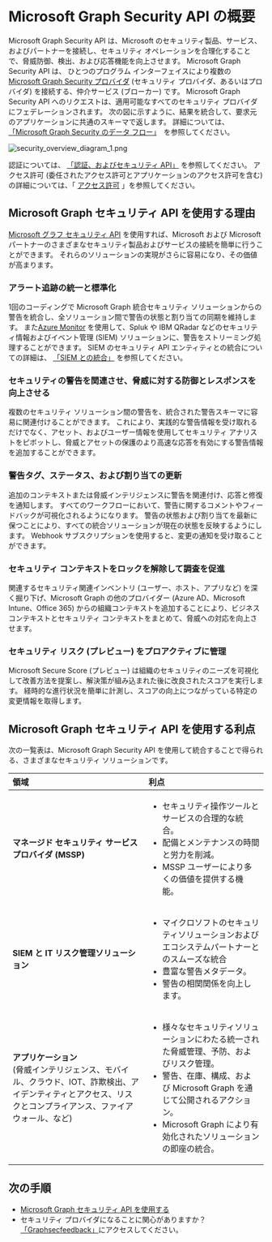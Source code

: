 # <a name="microsoft-graph-security-api-overview"></a>Microsoft Graph Security API の概要

Microsoft Graph Security API は、Microsoft のセキュリティ製品、サービス、およびパートナーを接続し、セキュリティ オペレーションを合理化することで、脅威防御、検出、および応答機能を向上させます。 Microsoft Graph Security API は、 ひとつのプログラム インターフェイスにより複数の [Microsoft Graph Security プロバイダ](../api-reference/v1.0/resources/securityvendorinformation.md)  (セキュリティ プロバイダ、あるいはプロバイダ) を接続する、仲介サービス (ブローカー) です。 Microsoft Graph Security API  へのリクエストは、適用可能なすべてのセキュリティ プロバイダにフェデレーションされます。 次の図に示すように、結果を統合して、要求元のアプリケーションに共通のスキーマで返します。 詳細については、 [「Microsoft Graph Security のデータ フロー」](security-dataflow.md)　を参照してください。

![security_overview_diagram_1.png](./images/security_overview_diagram_1.png)

認証については、 [「認証、およびセキュリティ API」](security-authorization.md) を参照してください。 アクセス許可 (委任されたアクセス許可とアプリケーションのアクセス許可を含む) の詳細については、「 [アクセス許可](permissions_reference.md#security-permissions) 」を参照してください。

## <a name="why-use-the-microsoft-graph-security-api"></a>Microsoft Graph セキュリティ API を使用する理由

[Microsoft グラフ セキュリティ API](../api-reference/v1.0/resources/security-api-overview.md) を使用すれば、Microsoft および Microsoft パートナーのさまざまなセキュリティ製品およびサービスの接続を簡単に行うことができます。 それらのソリューションの実現がさらに容易になり、その価値が高まります。

### <a name="unify-and-standardize-alert-tracking"></a>アラート追跡の統一と標準化

1回のコーディングで Microsoft Graph 統合セキュリティ ソリューションからの警告を統合し、全ソリューション間で警告の状態と割り当ての同期を維持します。 また[Azure Monitor](https://docs.microsoft.com/en-us/azure/monitoring-and-diagnostics/monitor-stream-monitoring-data-event-hubs#what-can-i-do-with-the-monitoring-data-being-sent-to-my-event-hub) を使用して、Spluk や IBM QRadar などのセキュリティ情報およびイベント管理 (SIEM) ソリューションに、警告をストリーミング処理することができます。 SIEM のセキュリティ API エンティティとの統合についての詳細は、 [「SIEM との統合」](security_siemintegration.md) を参照してください。

### <a name="correlate-security-alerts-to-improve-threat-protection-and-response"></a>セキュリティの警告を関連させ、脅威に対する防御とレスポンスを向上させる

複数のセキュリティ ソリューション間の警告を、統合された警告スキーマに容易に関連付けることができます。 これにより、実践的な警告情報を受け取れるだけでなく、アセット、およびユーザー情報を使用してセキュリティ アナリストをピボットし、脅威とアセットの保護のより高速な応答を有効にする警告情報を追加することができます。  

### <a name="update-alert-tags-status-and-assignments"></a>警告タグ、ステータス、および割り当ての更新

追加のコンテキストまたは脅威インテリジェンスに警告を関連付け、応答と修復を通知します。 すべてのワークフローにおいて、警告に関するコメントやフィードバックが可視化されるようになります。 警告の状態および割り当てを最新に保つことにより、すべての統合ソリューションが現在の状態を反映するようにします。 Webhook サブスクリプションを使用すると、変更の通知を受け取ることができます。  

### <a name="unlock-security-context-to-drive-investigation"></a>セキュリティ コンテキストをロックを解除して調査を促進

関連するセキュリティ関連インベントリ (ユーザー、ホスト、アプリなど) を深く掘り下げ、Microsoft Graph の他のプロバイダー (Azure AD、Microsoft Intune、Office 365) からの組織コンテキストを追加することにより、ビジネス コンテキストとセキュリティ コンテキストをまとめて、脅威への対応を向上させます。

### <a name="proactively-manage-security-risks-preview"></a>セキュリティ リスク (プレビュー) をプロアクティブに管理

Microsoft Secure Score (プレビュー) は組織のセキュリティのニーズを可視化して改善方法を提案し、解決策が組み込まれた後に改良されたスコアを実行します。 経時的な進行状況を簡単に計測し、スコアの向上につながっている特定の変更情報を取得します。

## <a name="benefits-of-using-the-microsoft-graph-security-api"></a>Microsoft Graph セキュリティ API を使用する利点

次の一覧表は、Microsoft Graph Security API を使用して統合することで得られる、さまざまなセキュリティ ソリューションです。  

|**領域**     | **利点**|
|:---------------|:---------|
|**マネージド セキュリティ サービス プロバイダ (MSSP)**|<ul><li>セキュリティ操作ツールとサービスの合理的な統合。</li> <li>配備とメンテナンスの時間と労力を削減。</li> <li>MSSP ユーザーにより多くの価値を提供する機能。</li></ul>|
|**SIEM と IT リスク管理ソリューション**|<ul><li>マイクロソフトのセキュリティソリューションおよびエコシステムパートナーとのスムーズな統合</li> <li>豊富な警告メタデータ。</li> <li>警告の相関関係を向上します。</li></ul>|
|**アプリケーション** <br>(脅威インテリジェンス、モバイル、クラウド、IOT、詐欺検出、アイデンティティとアクセス、リスクとコンプライアンス、ファイアウォール、など)|<ul><li>様々なセキュリティソリューションにわたる統一された脅威管理、予防、およびリスク管理。</li> <li>警告、在庫、構成、および Microsoft Graph を通じて公開されるアクション。</li> <li>Microsoft Graph により有効化されたソリューションの即座の統合。</li></ul>|

## <a name="next-steps"></a>次の手順

- [Microsoft Graph セキュリティ API を使用する](../api-reference/v1.0/resources/security-api-overview.md)
- セキュリティ プロバイダになることに関心がありますか？ [「Graphsecfeedback」](mailto:graphsecfeedback@microsoft.com)にアクセスしてください。
